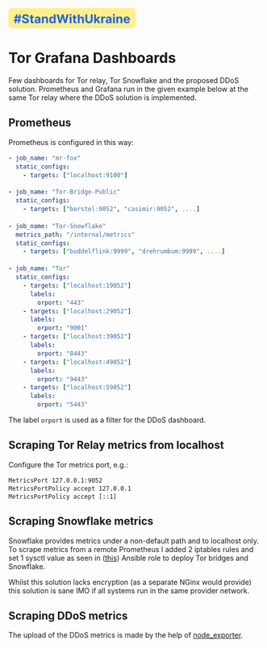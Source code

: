 [![StandWithUkraine](https://raw.githubusercontent.com/vshymanskyy/StandWithUkraine/main/badges/StandWithUkraine.svg)](https://github.com/vshymanskyy/StandWithUkraine/blob/main/docs/README.md)

# Tor Grafana Dashboards

Few dashboards for Tor relay, Tor Snowflake and the proposed DDoS solution.
Prometheus and Grafana run in the given example below at the same Tor relay where the DDoS solution is implemented.

## Prometheus

Prometheus is configured in this way:

```yaml
- job_name: "mr-fox"
  static_configs:
    - targets: ["localhost:9100"]

- job_name: "Tor-Bridge-Public"
  static_configs:
    - targets: ["borstel:9052", "casimir:9052", ....]

- job_name: "Tor-Snowflake"
  metrics_path: "/internal/metrics"
  static_configs:
    - targets: ["buddelflink:9999", "drehrumbum:9999", ....]

- job_name: "Tor"
  static_configs:
    - targets: ["localhost:19052"]
      labels:
        orport: "443"
    - targets: ["localhost:29052"]
      labels:
        orport: "9001"
    - targets: ["localhost:39052"]
      labels:
        orport: "8443"
    - targets: ["localhost:49052"]
      labels:
        orport: "9443"
    - targets: ["localhost:59052"]
      labels:
        orport: "5443"
```

The label `orport` is used as a filter for the DDoS dashboard.

## Scraping Tor Relay metrics from localhost

Configure the Tor metrics port, e.g.:

```config
MetricsPort 127.0.0.1:9052
MetricsPortPolicy accept 127.0.0.1
MetricsPortPolicy accept [::1]
```

## Scraping Snowflake metrics

Snowflake provides metrics under a non-default path and to localhost only.
To scrape metrics from a remote Prometheus I added 2 iptables rules and set 1 sysctl value as seen in
([this](https://github.com/toralf/tor-relays/blob/main/playbooks/roles/setup-snowflake/tasks/firewall.yaml#L10))
Ansible role to deploy Tor bridges and Snowflake.

Whilst this solution lacks encryption (as a separate NGinx would provide) this solution is sane IMO if all systems run in the same provider network.

## Scraping DDoS metrics

The upload of the DDoS metrics is made by the help of [node_exporter](https://github.com/prometheus/node_exporter).
